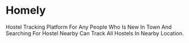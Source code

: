 # Homely
Hostel Tracking Platform For Any People Who Is New In Town And Searching For Hostel Nearby Can Track All Hostels In Nearby Location.
